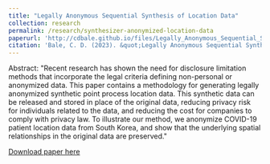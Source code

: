```yaml
---
title: "Legally Anonymous Sequential Synthesis of Location Data"
collection: research
permalink: /research/synthesizer-anonymized-location-data
paperurl: 'http://cdbale.github.io/files/Legally_Anonymous_Sequential_Synthesis.pdf'
citation: 'Bale, C. D. (2023). &quot;Legally Anonymous Sequential Synthesis of Location Data.&quot; <i>Working Paper</i>.'
---
```


Abstract: "Recent research has shown the need for disclosure limitation methods that incorporate the legal criteria defining non-personal or anonymized data. This paper contains  a methodology for generating legally anonymized synthetic point process location data. This synthetic data can be released and stored in place of the original data, reducing privacy risk for individuals related to the data, and reducing the cost for companies to comply with privacy law. To illustrate our method, we anonymize COVID-19 patient location data from South Korea, and show that the underlying spatial relationships in the original data are preserved."

[Download paper here](http://cdbale.github.io/files/Legally_Anonymous_Sequential_Synthesis.pdf)
